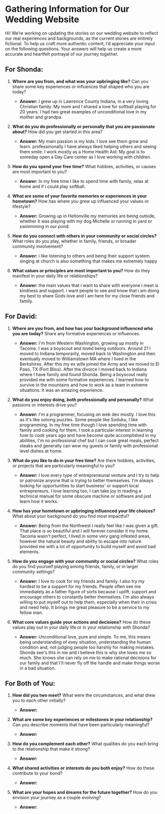 
# Gathering Information for Our Wedding Website

Hi! We’re working on updating the stories on our wedding website to reflect our real experiences and backgrounds, as the current stories are entirely fictional. To help us craft more authentic content, I’d appreciate your input on the following questions. Your answers will help us create a more accurate and heartfelt portrayal of our journey together.

## For Shonda:
1. **Where are you from, and what was your upbringing like?** Can you share some key experiences or influences that shaped who you are today?
   - **Answer:** I grew up in Lawrence County Indiana, in a very loving Christian family. My mom and I shared a love for softball playing for 20 years. I had two great examples of unconditional love in my mother and grandpa. 

2. **What do you do professionally or personally that you are passionate about?** How did you get started in this area?
   - **Answer:** My main passion is my kids. I love see them grow and learn. professinonally I have always liked helping others and seeing them smile. I work mostly as a Home Health Aid. My goal is to someday open a Day Care center as I love working with children.

3. **How do you spend your free time?** What hobbies, activities, or causes are most important to you?
   - **Answer:** In my free time I like to spend time with family, relax at home and if i could play softball. 

4. **What are some of your favorite memories or experiences in your hometown?** How has where you grew up influenced your values or lifestyle?
   - **Answer:** Growing up in Heltonville my memories are being outside, whether it was playing with my dog Michelle or running in yard or swimmming in our pond.

5. **How do you connect with others in your community or social circles?** What roles do you play, whether in family, friends, or broader community involvement?
   - **Answer:** i like listening to others and being their support system. singing at church is also something that makes me  extremely happy

6. **What values or principles are most important to you?** How do they manifest in your daily life or relationships?
   - **Answer:** the main values that i want to share with everyone i meet is kindness and support. i want people to see and know that i am doing my best to share Gods love and I am here for my close friends and family. 

## For David:
1. **Where are you from, and how has your background influenced who you are today?** Share any formative experiences or influences.
   - **Answer:** I'm from Western Washington, growing up mostly in Tacoma. I was a boyscout and loved being outdoors. Around 21 I moved to Indiana temporarily, moved back to Washington and then eventually moved to Williamstown MA where I lived in the Berkshires. After this my ex wife joined the Army and we moved to El Paso, TX (Fort Bliss). After the divorce I moved back to Indiana where I have family and found Shonda. Being a boyscout really provided me with some formative experiences. I learned how to survive in the mountains and how to work as a team in extreme situations. It was an amazing experience.

2. **What do you enjoy doing, both professionally and personally?** What passions or interests drive you?
   - **Answer:** I'm a programmer, focusing on web dev mostly. I love this as it's like solving puzzles. Some people like Soduku, I like programming. In my free time though I love spending time with family and cooking for them. I took a particular interest in learning how to cook years ago and have become quite accomplished in my abilities, I'm no professional chef but I can cook great meals, perfect steaks and generally can wow my guests or family with professional level dishes at home. 

3. **What do you like to do in your free time?** Are there hobbies, activities, or projects that are particularly meaningful to you?
   - **Answer:** I love every type of entrepreneurial venture and I try to help or patronize anyone that is trying to better themselves. I'm always looking for opportunities to start business' or support local entrepreneurs. I love learning too, I can take joy in reading a technical manual for some obscure machine or software and just learn how it works.

4. **How has your hometown or upbringing influenced your life choices?** What about your background do you find most impactful?
   - **Answer:** Being from the Northwest I really feel like I was given a gift. That place is so beautiful and I will forever consider it my home. Tacoma wasn't perfect, I lived in some very gang infested areas, however the natural beauty and ability to escape into nature provided me with a lot of opportunity to build myself and avoid bad elements.

5. **How do you engage with your community or social circles?** What roles do you find yourself playing among friends, family, or in larger community settings?
   - **Answer:** I love to cook for my friends and family. I also try my hardest to be a support for my friends. People often see me immediately as a father figure of sorts because I uplift, support and encourage others to constantly better themselves. I'm also always willing to put myself out to help them, especially when their in crisis and need help. It brings me great pleasure to be a service to my fellow man.

6. **What core values guide your actions and decisions?** How do these values play out in your daily life or in your relationship with Shonda?
   - **Answer:** Unconditional love, pure and simple. To me, this means being understanding of evey situation, understanding the human condition and, not judging people too harshly for making mistakes. Shonda see's this in me and I believe this is why she loves me so much. She knows she can rely on me to make rational decisions for our family and that I'll never fly off the handle and make things worse in a bad situation.

## For Both of You:
1. **How did you two meet?** What were the circumstances, and what drew you to each other initially?
   - **Answer:**

2. **What are some key experiences or milestones in your relationship?** Can you describe moments that have been particularly meaningful?
   - **Answer:**

3. **How do you complement each other?** What qualities do you each bring to the relationship that make it strong?
   - **Answer:**

4. **What shared activities or interests do you both enjoy?** How do these contribute to your bond?
   - **Answer:**

5. **What are your hopes and dreams for the future together?** How do you envision your journey as a couple evolving?
   - **Answer:**
